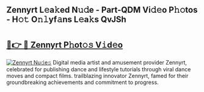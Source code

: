 ## Zennyrt L𝚎a𝚔ed N𝚞𝚍e - Part-QDM Vi𝚍𝚎o P𝚑𝚘tos - H𝚘𝚝 O𝚗𝚕yf𝚊ns L𝚎a𝚔s QvJSh

# <h2><a href="http://kf7d5g.oniu.top/?m=Zennyrt">🔗👉 🔴 Zennyrt P𝚑ot𝚘𝚜 V𝚒d𝚎o</a></h2>

[![Zennyrt Nu𝚍e𝚜](https://i.imgur.com/0qMVB7G.gif)](http://kf7d5g.oniu.top/?m=Zennyrt)
Digital media artist and amusement provider Zennyrt, celebrated for publishing dance and lifestyle tutorials through viral dance moves and compact films. trailblazing innovator Zennyrt, famed for their groundbreaking achievements and commitment to progress.  
